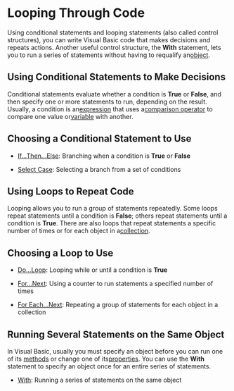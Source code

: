 
# Looping Through Code

Using conditional statements and looping statements (also called control structures), you can write Visual Basic code that makes decisions and repeats actions. Another useful control structure, the  **With** statement, lets you to run a series of statements without having to requalify an[object](b8bdf64f-5920-1ae9-16d0-b26d09524a30.md).


## Using Conditional Statements to Make Decisions

Conditional statements evaluate whether a condition is  **True** or **False**, and then specify one or more statements to run, depending on the result. Usually, a condition is an[expression](b8bdf64f-5920-1ae9-16d0-b26d09524a30.md) that uses a[comparison operator](b8bdf64f-5920-1ae9-16d0-b26d09524a30.md) to compare one value or[variable](b8bdf64f-5920-1ae9-16d0-b26d09524a30.md) with another.


## Choosing a Conditional Statement to Use




- [If...Then...Else](5b138720-aad6-df90-305e-72adb644d7dd.md): Branching when a condition is  **True** or **False**
    
- [Select Case](0573a361-84d6-549f-8c51-5bc0fe17d156.md): Selecting a branch from a set of conditions
    



## Using Loops to Repeat Code

Looping allows you to run a group of statements repeatedly. Some loops repeat statements until a condition is  **False**; others repeat statements until a condition is **True**. There are also loops that repeat statements a specific number of times or for each object in a[collection](b8bdf64f-5920-1ae9-16d0-b26d09524a30.md).


## Choosing a Loop to Use




- [Do...Loop](aa3322b6-80a6-d3c6-86b7-4ea6151f0616.md): Looping while or until a condition is  **True**
    
- [For...Next](fe6e66a7-a9d3-d363-65c5-00d35bb407bd.md): Using a counter to run statements a specified number of times
    
- [For Each...Next](76df8944-219a-c28b-c449-39a3108c11be.md): Repeating a group of statements for each object in a collection
    



## Running Several Statements on the Same Object

In Visual Basic, usually you must specify an object before you can run one of its [methods](b8bdf64f-5920-1ae9-16d0-b26d09524a30.md) or change one of its[properties](b8bdf64f-5920-1ae9-16d0-b26d09524a30.md). You can use the  **With** statement to specify an object once for an entire series of statements.




- [With](ae7f6296-f151-1a1d-a273-a4b80b18b367.md): Running a series of statements on the same object
    


